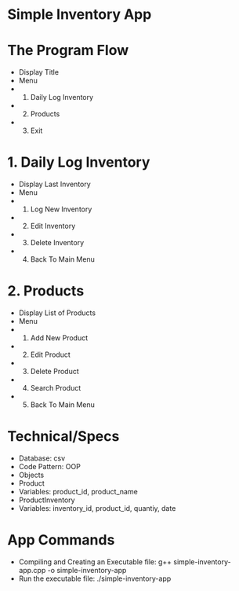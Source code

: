 # Simple Inventory App

# The Program Flow
 - Display Title
 - Menu
  - 1. Daily Log Inventory
  - 2. Products
  - 3. Exit

# 1. Daily Log Inventory
 - Display Last Inventory
 - Menu
  - 1. Log New Inventory
  - 2. Edit Inventory
  - 3. Delete Inventory
  - 4. Back To Main Menu

# 2. Products
 - Display List of Products
 - Menu
  - 1. Add New Product
  - 2. Edit Product
  - 3. Delete Product
  - 4. Search Product
  - 5. Back To Main Menu

# Technical/Specs
 - Database: csv
 - Code Pattern: OOP
 - Objects
  - Product
   - Variables: product_id, product_name
  - ProductInventory
   - Variables: inventory_id, product_id, quantiy, date

# App Commands
 - Compiling and Creating an Executable file: g++ simple-inventory-app.cpp -o simple-inventory-app
 - Run the executable file: ./simple-inventory-app
